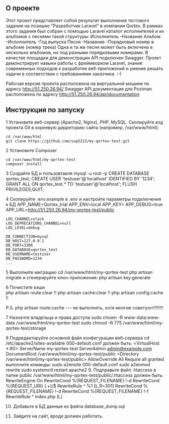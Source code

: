 ## О проекте

Этот проект представляет собой результат выполнения тестового задания на позицию "Разработчик Laravel" в компании Qortex. В рамках этого задания был собран с помощью Laravel каталог исполнителей и их альбомов с песнями такой структуры:
    Исполнитель
        -Название
    Альбом
        -Исполнитель
        -Год выпуска
    Песня
        -Название
        -Порядковый номер в альбоме (номер трека)
Одна и та же песня может быть включена в несколько альбомов, но под разными порядковыми номерами.
В качестве площадки для демонстрации API подключен Swagger. 
Проект демонстрирует навыки работы с фреймворком Laravel, знание современных подходов к разработке веб-приложений и умение решать задачи в соответствии с требованиями заказчика. :-)

Рабочая версия проекта расположена на виртуальной машине по адресу http://51.250.26.94/
Swagger API документация для Postman расположена по адресу http://51.250.26.94/api/documentation

## Инструкция по запуску
1 Установите веб-сервер (Apache2, Nginx), PHP, MySQL. 
Cкопируйте код проекта Git в корневую дирреторию сайта (например, /var/www/html):

    cd /var/www/html
    git clone https://github.com/sup5213/my-qortex-test.git

2 Установите Composer
    
    cd /var/www/html/my-qortex-test
    composer install

3 Создайте БД и пользовтаеля
    mysql -u root -p
        CREATE DATABASE qortex_test;
        CREATE USER 'testuser'@'localhost' 
        IDENTIFIED BY '1234';
        GRANT ALL ON qortex_test.* TO 'testuser'@'localhost';
        FLUSH PRIVILEGES;QUIT;

4 Скопируйте .env.example в .env и настройте параметры подключения к БД
    APP_NAME=Qortex_trial
    APP_ENV=local
    APP_KEY=
    APP_DEBUG=true
    APP_URL=http://51.250.26.94/my-qortex-test/public

    LOG_CHANNEL=stack
    LOG_DEPRECATIONS_CHANNEL=null
    LOG_LEVEL=debug

    DB_CONNECTION=mysql
    DB_HOST=127.0.0.1
    DB_PORT=3306
    DB_DATABASE=qortex_test
    DB_USERNAME=testuser
    DB_PASSWORD=1234
    ...

5 Выполните миграцию
	cd /var/www/html/my-qortex-test
	php artisan migrate
и сгенерируйте ключ приложения:
	php artisan key:generate

6 Почистите кэши   
	php artisan route:clear   !!
	php artisan cache:clear !!
	php artisan config:cache !!

P.S. 
	php artisan route:cache --- не выполнять, хотя многие советуют!!!!!!!!

7 Назначте владельца и права доступа
	sudo chown -R www-data:www-data /var/www/html/my-qortex-test
	sudo chmod -R 775 /var/www/html/my-qortex-test/storage 

8 Подредактируйте основной файл конфигурации веб-сервера
cd /etc/apache2/sites-available
	000-default.conf
должен быть:
<VirtualHost *:80>
	ServerName my-qortex-test
	ServerAdmin admin@example.com
	DocumentRoot /var/www/html/my-qortex-test/public
	<Directory /var/www/html/my-qortex-test/public>
		AllowOverride All
		Require all granted
	</Directory>
</VirtualHost>
выполните команды:
	sudo a2ensite 000-default.conf
	sudo a2enmod rewrite
	sudo systemctl restart apache2
9. Подправьте файл .htaccess в папке public
    /var/www/html/my-qortex-test/public/.htaccess
    должен быть:
    <IfModule mod_rewrite.c>
        RewriteEngine On
        RewriteCond %{REQUEST_FILENAME} !-d
        RewriteCond %{REQUEST_URI} (.+)/$
        RewriteRule ^ %1 [L,R=301]
        RewriteCond %{REQUEST_FILENAME} !-d
        RewriteCond %{REQUEST_FILENAME} !-f
        RewriteRule ^ index.php [L]
    </IfModule>

10. Добавьте в БД данные из файла database_dump.sql	

11. Зайдите на сайт, вроде должен работать.
